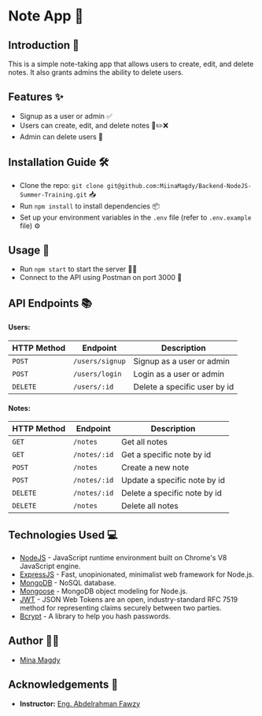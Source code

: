 # Note App 📝

## Introduction 🚀
This is a simple note-taking app that allows users to create, edit, and delete notes. It also grants admins the ability to delete users.

## Features ✨
- Signup as a user or admin ✅
- Users can create, edit, and delete notes 📝✏️❌
- Admin can delete users 👤

## Installation Guide 🛠️
- Clone the repo: `git clone git@github.com:MiinaMagdy/Backend-NodeJS-Summer-Training.git` 📥
- Run `npm install` to install dependencies 📦
- Set up your environment variables in the `.env` file (refer to `.env.example` file) ⚙️

## Usage 🚀
- Run `npm start` to start the server 🏃‍♂️
- Connect to the API using Postman on port 3000 📡

## API Endpoints 📚
#### Users:
| HTTP Method | Endpoint         | Description               |
| ----------- | ---------------- | ------------------------- |
| `POST`      | `/users/signup`  | Signup as a user or admin  |
| `POST`      | `/users/login`   | Login as a user or admin   |
| `DELETE`    | `/users/:id`     | Delete a specific user by id|

#### Notes:
| HTTP Method | Endpoint         | Description               |
| ----------- | ---------------- | ------------------------- |
| `GET`       | `/notes`         | Get all notes             |
| `GET`       | `/notes/:id`     | Get a specific note by id |
| `POST`      | `/notes`         | Create a new note         |
| `POST`      | `/notes/:id`     | Update a specific note by id|
| `DELETE`    | `/notes/:id`     | Delete a specific note by id|
| `DELETE`    | `/notes`         | Delete all notes          |

## Technologies Used 💻
- [NodeJS](https://nodejs.org/en/) - JavaScript runtime environment built on Chrome's V8 JavaScript engine.
- [ExpressJS](https://expressjs.com/) - Fast, unopinionated, minimalist web framework for Node.js.
- [MongoDB](https://www.mongodb.com/) - NoSQL database.
- [Mongoose](https://mongoosejs.com/) - MongoDB object modeling for Node.js.
- [JWT](https://jwt.io/) - JSON Web Tokens are an open, industry-standard RFC 7519 method for representing claims securely between two parties.
- [Bcrypt](https://www.npmjs.com/package/bcrypt) - A library to help you hash passwords.

## Author 👩‍💻
- [Mina Magdy](https://github.com/MiinaMagdy)

## Acknowledgements 🙏
- **Instructor:** [Eng. Abdelrahman Fawzy](https://github.com/drfawzyofficial)